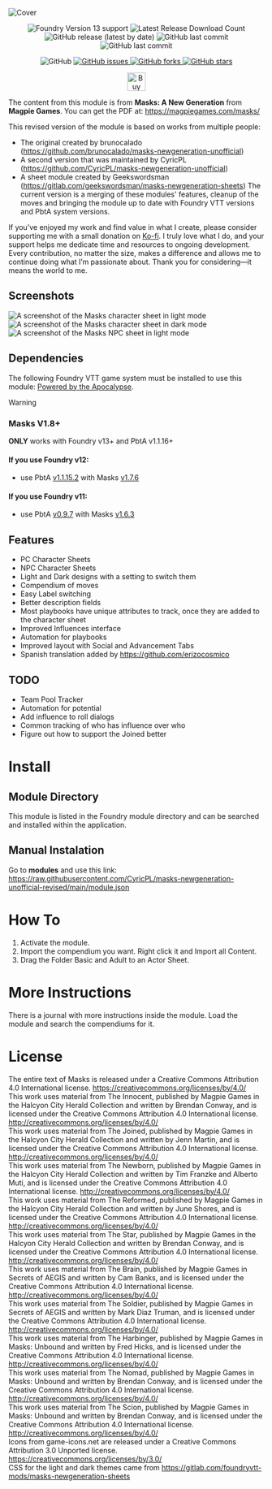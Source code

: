 ![Cover](images/cover.webp)

<p align="center">
    <img alt="Foundry Version 13 support" src="https://img.shields.io/badge/Foundry-v13-informational">
    <img alt="Latest Release Download Count" src="https://img.shields.io/github/downloads/philote/masks-newgeneration-unofficial/latest/total"> 
    <img alt="GitHub release (latest by date)" src="https://img.shields.io/github/v/release/philote/masks-newgeneration-unofficial"> 
    <img alt="GitHub last commit" src="https://img.shields.io/github/last-commit/philote/masks-newgeneration-unofficial">
    <img alt="GitHub last commit" src="https://img.shields.io/github/last-commit/philote/masks-newgeneration-unofficial">
</p>
<p align="center">
    <img alt="GitHub" src="https://img.shields.io/github/license/philote/masks-newgeneration-unofficial"> 
    <a href="https://github.com/philote/masks-newgeneration-unofficial/issues">
        <img alt="GitHub issues" src="https://img.shields.io/github/issues/philote/masks-newgeneration-unofficial">
    </a> 
    <a href="https://github.com/philote/masks-newgeneration-unofficial/network">
        <img alt="GitHub forks" src="https://img.shields.io/github/forks/philote/masks-newgeneration-unofficial">
    </a> 
    <a href="https://github.com/philote/masks-newgeneration-unofficial/stargazers">
        <img alt="GitHub stars" src="https://img.shields.io/github/stars/philote/masks-newgeneration-unofficial">
    </a>
</p>
<p align="center">
   	<a href='https://ko-fi.com/G2G3I91JQ' target='_blank'>
        <img height='36' style='border:0px;height:36px;' src='https://storage.ko-fi.com/cdn/kofi3.png?v=6' border='0' alt='Buy Me a Coffee at ko-fi.com' />
    </a>
</p>

The content from this module is from **Masks: A New Generation** from **Magpie Games**. You can get the PDF at: https://magpiegames.com/masks/

This revised version of the module is based on works from multiple people: 
- The original created by brunocalado (https://github.com/brunocalado/masks-newgeneration-unofficial) 
- A second version that was maintained by CyricPL (https://github.com/CyricPL/masks-newgeneration-unofficial)
- A sheet module created by Geekswordsman (https://gitlab.com/geekswordsman/masks-newgeneration-sheets)
The current version is a merging of these modules' features, cleanup of the moves and bringing the module up to date with Foundry VTT versions and PbtA system versions.

If you’ve enjoyed my work and find value in what I create, please consider supporting me with a small donation on [Ko-fi](https://ko-fi.com/G2G3I91JQ). I truly love what I do, and your support helps me dedicate time and resources to ongoing development. Every contribution, no matter the size, makes a difference and allows me to continue doing what I’m passionate about. Thank you for considering—it means the world to me.

## Screenshots
![A screenshot of the Masks character sheet in light mode](images/screenshots/character-sheet_light.webp)
![A screenshot of the Masks character sheet in dark mode](images/screenshots/character-sheet_dark.webp)
![A screenshot of the Masks NPC sheet in light mode](images/screenshots/npc-sheet_light.webp)

## Dependencies
The following Foundry VTT game system must be installed to use this module: [Powered by the Apocalypse](https://github.com/asacolips-projects/pbta).

> [!WARNING]
> ### Masks V1.8+
> **ONLY** works with Foundry v13+ and PbtA v1.1.16+
#### If you use Foundry v12: 
- use PbtA [v1.1.15.2](https://github.com/asacolips-projects/pbta/releases/tag/1.1.15.2) with Masks [v1.7.6](https://github.com/philote/masks-newgeneration-unofficial/releases/tag/1.7.6)
#### If you use Foundry v11: 
- use PbtA [v0.9.7](https://github.com/asacolips-projects/pbta/releases/tag/0.9.7) with Masks [v1.6.3](https://github.com/philote/masks-newgeneration-unofficial/releases/tag/1.6.3)

## Features
- PC Character Sheets
- NPC Character Sheets
- Light and Dark designs with a setting to switch them
- Compendium of moves
- Easy Label switching
- Better description fields
- Most playbooks have unique attributes to track, once they are added to the character sheet
- Improved Influences interface
- Automation for playbooks
- Improved layout with Social and Advancement Tabs
- Spanish translation added by https://github.com/erizocosmico

## TODO
- Team Pool Tracker
- Automation for potential
- Add influence to roll dialogs
- Common tracking of who has influence over who
- Figure out how to support the Joined better

# Install

## Module Directory
This module is listed in the Foundry module directory and can be searched and installed within the application.

## Manual Instalation
Go to **modules** and use this link: https://raw.githubusercontent.com/CyricPL/masks-newgeneration-unofficial-revised/main/module.json

# How To
1. Activate the module.
3. Import the compendium you want. Right click it and Import all Content.
4. Drag the Folder Basic and Adult to an Actor Sheet.

# More Instructions
There is a journal with more instructions inside the module. Load the module and search the compendiums for it.

# License
The entire text of Masks is released under a Creative Commons Attribution 4.0 International license. https://creativecommons.org/licenses/by/4.0/ \
This work uses material from The Innocent, published by Magpie Games in the Halcyon City Herald Collection and written by Brendan Conway, and is licensed under the Creative Commons Attribution 4.0 International license. http://creativecommons.org/licenses/by/4.0/ \
This work uses material from The Joined, published by Magpie Games in the Halcyon City Herald Collection and written by Jenn Martin, and is licensed under the Creative Commons Attribution 4.0 International license. http://creativecommons.org/licenses/by/4.0/ \
This work uses material from The Newborn, published by Magpie Games in the Halcyon City Herald Collection and written by Tim Franzke and Alberto Muti, and is licensed under the Creative Commons Attribution 4.0 International license. http://creativecommons.org/licenses/by/4.0/ \
This work uses material from The Reformed, published by Magpie Games in the Halcyon City Herald Collection and written by June Shores, and is licensed under the Creative Commons Attribution 4.0 International license. http://creativecommons.org/licenses/by/4.0/ \
This work uses material from The Star, published by Magpie Games in the Halcyon City Herald Collection and written by Brendan Conway, and is licensed under the Creative Commons Attribution 4.0 International license. http://creativecommons.org/licenses/by/4.0/ \
This work uses material from The Brain, published by Magpie Games in Secrets of AEGIS and written by Cam Banks, and is licensed under the Creative Commons Attribution 4.0 International license. http://creativecommons.org/licenses/by/4.0/ \
This work uses material from The Soldier, published by Magpie Games in Secrets of AEGIS and written by Mark Diaz Truman, and is licensed under the Creative Commons Attribution 4.0 International license. http://creativecommons.org/licenses/by/4.0/ \
This work uses material from The Harbinger, published by Magpie Games in Masks: Unbound and written by Fred Hicks, and is licensed under the Creative Commons Attribution 4.0 International license. http://creativecommons.org/licenses/by/4.0/ \
This work uses material from The Nomad, published by Magpie Games in Masks: Unbound and written by Brendan Conway, and is licensed under the Creative Commons Attribution 4.0 International license. http://creativecommons.org/licenses/by/4.0/ \
This work uses material from The Scion, published by Magpie Games in Masks: Unbound and written by Brendan Conway, and is licensed under the Creative Commons Attribution 4.0 International license. http://creativecommons.org/licenses/by/4.0/ \
Icons from game-icons.net are released under a Creative Commons Attribution 3.0 Unported license. https://creativecommons.org/licenses/by/3.0/ \
CSS for the light and dark themes came from https://gitlab.com/foundryvtt-mods/masks-newgeneration-sheets
